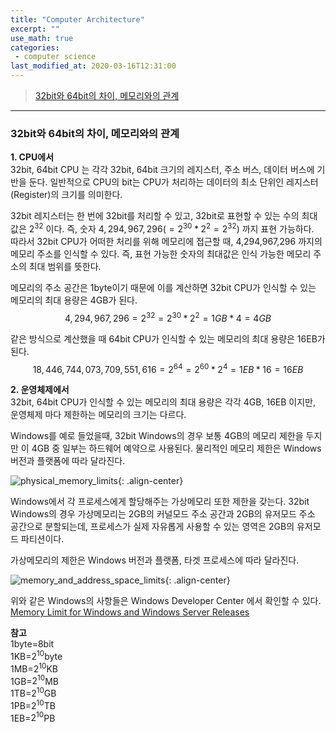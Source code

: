 ```yaml
---
title: "Computer Architecture"
excerpt: ""
use_math: true
categories:
 - computer science
last_modified_at: 2020-03-16T12:31:00
---
```


> [32bit와 64bit의 차이, 메모리와의 관계](#32bit와-64bit의-차이-메모리와의-관계)

---
### 32bit와 64bit의 차이, 메모리와의 관계
**1. CPU에서**  
   32bit, 64bit CPU 는 각각 32bit, 64bit 크기의 레지스터, 주소 버스, 데이터 버스에 기반을 둔다. 일반적으로 CPU의 bit는 CPU가 처리하는 데이터의 최소 단위인 레지스터(Register)의 크기를 의미한다.

   32bit 레지스터는 한 번에 32bit를 처리할 수 있고, 32bit로 표현할 수 있는 수의 최대값은 $2^{32}$ 이다. 즉, 숫자 $4,294,967,296(= 2^{30} * 2^2 = 2^{32})$ 까지 표현 가능하다.  
   따라서 32bit CPU가 어떠한 처리를 위해 메모리에 접근할 때, 4,294,967,296 까지의 메모리 주소를 인식할 수 있다. 즉, 표현 가능한 숫자의 최대값은 인식 가능한 메모리 주소의 최대 범위를 뜻한다.

   메모리의 주소 공간은 1byte이기 때문에 이를 계산하면 32bit CPU가 인식할 수 있는 메모리의 최대 용량은 4GB가 된다.  
$$
   4,294,967,296=2^{32}=2^{30}*2^2=1GB*4=4GB
$$

   

   같은 방식으로 계산했을 때 64bit CPU가 인식할 수 있는 메모리의 최대 용량은 16EB가 된다.  
$$
18,446,744,073,709,551,616=2^{64}=2^{60}*2^4=1EB*16=16EB
$$



**2. 운영체제에서**  
   32bit, 64bit CPU가 인식할 수 있는 메모리의 최대 용량은 각각 4GB, 16EB 이지만, 운영체제 마다 제한하는 메모리의 크기는 다르다.

Windows를 예로 들었을때, 32bit Windows의 경우 보통 4GB의 메모리 제한을 두지만 이 4GB 중 일부는 하드웨어 예약으로 사용된다. 물리적인 메모리 제한은 Windows 버전과 플랫폼에 따라 달라진다.



![physical_memory_limits](https://user-images.githubusercontent.com/19742979/55923624-30087100-5c41-11e9-81d9-7d2f6f5d040d.PNG){: .align-center}

   Windows에서 각 프로세스에게 할당해주는 가상메모리 또한 제한을 갖는다. 32bit Windows의 경우 가상메모리는 2GB의 커널모드 주소 공간과 2GB의 유저모드 주소 공간으로 분할되는데, 프로세스가 실제 자유롭게 사용할 수 있는 영역은 2GB의 유저모드 파티션이다.

   가상메모리의 제한은 Windows 버전과 플랫폼, 타겟 프로세스에 따라 달라진다. 

![memory_and_address_space_limits](https://user-images.githubusercontent.com/19742979/55924447-ddc94f00-5c44-11e9-9100-31461fd93b49.PNG){: .align-center}

   위와 같은 Windows의 사항들은 Windows Developer Center 에서 확인할 수 있다. [Memory Limit for Windows and Windows Server Releases](https://docs.microsoft.com/en-us/windows/desktop/memory/memory-limits-for-windows-releases)

**참고**  
1byte=8bit  
1KB=$2^{10}$byte  
1MB=$2^{10}$KB  
1GB=$2^{10}$MB  
1TB=$2^{10}$GB  
1PB=$2^{10}$TB  
1EB=$2^{10}$PB    


